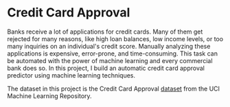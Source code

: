 # Credit Card Approval

Banks receive a lot of applications for credit cards. Many of them get rejected for many reasons, like high loan balances, low income levels, or too many inquiries on an individual's credit score. Manually analyzing these applications is expensive, error-prone, and time-consuming. This task can be automated with the power of machine learning and every commercial bank does so. In this project, I build an automatic credit card approval predictor using machine learning techniques.

The dataset in this project is the Credit Card Approval [dataset](http://archive.ics.uci.edu/ml/datasets/credit+approval) from the UCI Machine Learning Repository.


